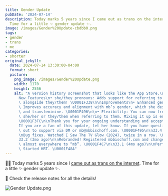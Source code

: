 ```yaml
---
title: Gender Update
pubDate: '2024-07-14'
description: Today marks 5 years since I came out as trans on the internet.
  Time for a little ✨ gender update ✨.
image: /images/Gender%20Update-cbdbb0.png
tags:
- gender
- trans
- me
categories:
- shorter
original_jekyll:
  date: 2024-07-14 13:30:00-04:00
  format: short
  picture:
    png_image: /images/Gender%20Update.png
    width: 1170
    height: 2556
    alt: "A version history screenshot that looks like the App Store.\n\n33.5 (now)\n\
      New Features\n• she/they pronouns: Adds support for referring to mb using she/her\
      \ alongside they/them! \U0001F338\n\nImprovements\n• Enhanced gender euphoria:\
      \ Improves accuracy and alignment with mb’s gender, which she describes as nonbinary\
      \ and transfeminine. \U0001F496\n\n• Flexibility: You can now freely use either\
      \ she/her or they/them when referring to them. Mixing it up is encouraged. \U0001F938\
      \U0001F3FC\n\nThank you for your ongoing understanding and acceptance! \n\n\
      If you are a fan of this update, let her know. If you have questions, reach\
      \ out to support via DM or mb@mbbischoff.com. \U0001F495\n\n33.4 (1mo ago)\n\
      \nBug fixes. Watched I Saw The TV Glow (2024), twice in a row. \U0001F47B\n\n\
      33.2 (3mo ago)\n\nRebranded! Registered mbbischoff.com and changed their name\
      \ almost everywhere to “mb”. \U0001F4C7\n\n33.1 (4mo ago)\n\nPerformance enhancements.\
      \ Started HRT. \U0001F48A"
---
```


🏳️‍⚧️ Today marks 5 years since I [came out as trans on the internet](https://x.com/mb/status/1150437952155242496). Time for a little ✨ gender update ✨.

💖 Check the release notes for all the details!

![Gender Update.png](/images/Gender%20Update.png)